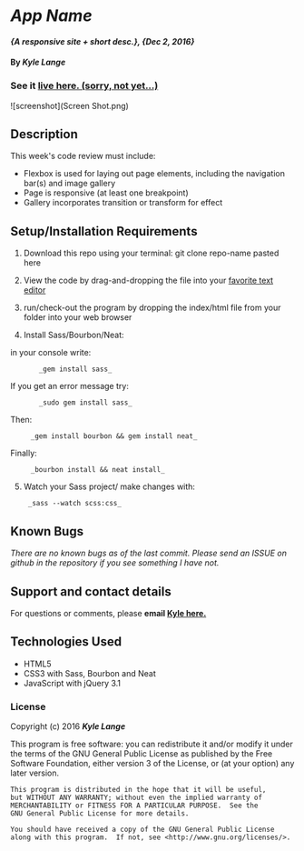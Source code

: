 # _App Name_

#### _{A responsive site + short desc.}, {Dec 2, 2016}_

#### By _**Kyle Lange**_

### See it [live here. (sorry, not yet...)](https://kylelange.github.io/arctic-wild)

![screenshot](Screen Shot.png)


## Description
 This week's code review must include:

 * Flexbox is used for laying out page elements, including the navigation bar(s) and image gallery
 *  Page is responsive (at least one breakpoint)
 *  Gallery incorporates transition or transform for effect

 ## Setup/Installation Requirements

 1. Download this repo using your terminal: git clone repo-name pasted here

 2. View the code by drag-and-dropping the file into your [favorite text editor](https://atom.io)

 3. run/check-out the program by dropping the index/html file from your folder into your web browser

 4. Install Sass/Bourbon/Neat:

   in your console write:

           _gem install sass_

   If you get an error message try:

           _sudo gem install sass_

   Then:

         _gem install bourbon && gem install neat_

   Finally:

         _bourbon install && neat install_

 5. Watch your Sass project/ make changes with:

         _sass --watch scss:css_


## Known Bugs

_There are no known bugs as of the last commit. Please send an ISSUE on github in the repository if you see something I have not._

## Support and contact details

For questions or comments, please __email  [Kyle here.](baronsintrees@gmail.com)__

## Technologies Used

* HTML5
* CSS3 with Sass, Bourbon and Neat
* JavaScript with jQuery 3.1

### License

Copyright (c) 2016 **_Kyle Lange_**

This program is free software: you can redistribute it and/or modify
    it under the terms of the GNU General Public License as published by
    the Free Software Foundation, either version 3 of the License, or
    (at your option) any later version.

    This program is distributed in the hope that it will be useful,
    but WITHOUT ANY WARRANTY; without even the implied warranty of
    MERCHANTABILITY or FITNESS FOR A PARTICULAR PURPOSE.  See the
    GNU General Public License for more details.

    You should have received a copy of the GNU General Public License
    along with this program.  If not, see <http://www.gnu.org/licenses/>.
